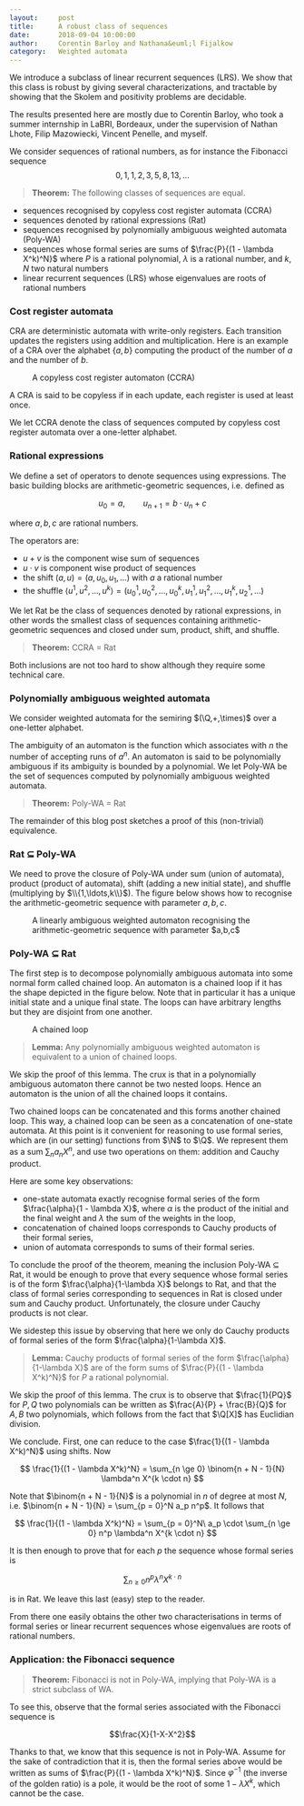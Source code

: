 ```yaml
---
layout:     post
title:      A robust class of sequences 
date:       2018-09-04 10:00:00
author:     Corentin Barloy and Nathana&euml;l Fijalkow
category:   Weighted automata
---
```


<script type="text/x-mathjax-config">
MathJax.Hub.Config({
  TeX: {
    Macros: {
      N: "{\\mathbb{N}}",
      M: "{\\mathcal{M}}",
      Q: "{\\mathbb{Q}}",
      Ninfty: "{\\mathbb{N}_{\\infty}}",
      A: "{\\mathcal{A}}",
    }
  }
});
</script>

<p class="intro"><span class="dropcap">W</span>e introduce a subclass of linear recurrent sequences (LRS).
We show that this class is robust by giving several characterizations, and tractable by showing that the Skolem and positivity problems are decidable.
</p>

The results presented here are mostly due to Corentin Barloy, who took a summer internship in LaBRI, Bordeaux, 
under the supervision of Nathan Lhote, Filip Mazowiecki, Vincent Penelle, and myself.

We consider sequences of rational numbers, as for instance the Fibonacci sequence
$$
0,1,1,2,3,5,8,13,\ldots
$$

> **Theorem:**
The following classes of sequences are equal.
* sequences recognised by copyless cost register automata (CCRA)
* sequences denoted by rational expressions (Rat)
* sequences recognised by polynomially ambiguous weighted automata (Poly-WA)
* sequences whose formal series are sums of $\frac{P}{(1 - \lambda X^k)^N}$ where $P$ is a rational polynomial, $\lambda$ is a rational number, and $k,N$ two natural numbers
* linear recurrent sequences (LRS) whose eigenvalues are roots of rational numbers

<!--
* sequences counting the number of solutions of Diophantine equations
-->

### Cost register automata

CRA are deterministic automata with write-only registers. 
Each transition updates the registers using addition and multiplication.
Here is an example of a CRA over the alphabet $\{a,b\}$ computing the product of the number of $a$ and the number of $b$.
<figure>
	<img src="{{ '/images/CCRA.png' | prepend: site.baseurl }}" alt=""> 
	<figcaption>A copyless cost register automaton (CCRA)</figcaption>
</figure>

A CRA is said to be copyless if in each update, each register is used at least once. 

We let CCRA denote the class of sequences computed by copyless cost register automata over a one-letter alphabet.

### Rational expressions

We define a set of operators to denote sequences using expressions.
The basic building blocks are arithmetic-geometric sequences, i.e. defined as

$$u_0 = a,\qquad u_{n+1} = b \cdot u_n + c$$

where $a,b,c$ are rational numbers.

The operators are:
* $u + v$ is the component wise sum of sequences
* $u \cdot v$ is component wise product of sequences
* the shift $(a,u) = (a,u_0,u_1,\ldots)$ with $a$ a rational number
* the shuffle $\langle u^1,u^2,\ldots,u^k \rangle = (u^1_0,u^2_0,\ldots,u^k_0,u^1_1,u^2_1,\ldots,u^k_1,u^1_2,\ldots)$ 

We let Rat be the class of sequences denoted by rational expressions,
in other words the smallest class of sequences containing arithmetic-geometric sequences and closed under sum, product, shift, and shuffle.

> **Theorem:**
CCRA = Rat

Both inclusions are not too hard to show although they require some technical care.

### Polynomially ambiguous weighted automata

We consider weighted automata for the semiring $(\Q,+,\times)$ over a one-letter alphabet.

The ambiguity of an automaton is the function which associates with $n$ the number of accepting runs of $a^n$.
An automaton is said to be polynomially ambiguous if its ambiguity is bounded by a polynomial. 
We let Poly-WA be the set of sequences computed by polynomially ambiguous weighted automata.

> **Theorem:**
Poly-WA = Rat

The remainder of this blog post sketches a proof of this (non-trivial) equivalence.

### Rat $\subseteq$ Poly-WA

We need to prove the closure of Poly-WA under sum (union of automata), product (product of automata), shift (adding a new initial state), and shuffle (multiplying by $\\{1,\ldots,k\\}$).
The figure below shows how to recognise the arithmetic-geometric sequence with parameter $a,b,c$.

<figure>
	<img src="{{ '/images/arithmetic-geometric.png' | prepend: site.baseurl }}" alt=""> 
	<figcaption>A linearly ambiguous weighted automaton recognising the arithmetic-geometric sequence with parameter $a,b,c$</figcaption>
</figure>

### Poly-WA $\subseteq$ Rat

The first step is to decompose polynomially ambiguous automata into some normal form called chained loop.
An automaton is a chained loop if it has the shape depicted in the figure below.
Note that in particular it has a unique initial state and a unique final state.
The loops can have arbitrary lengths but they are disjoint from one another.

<figure>
	<img src="{{ '/images/poly-WA.png' | prepend: site.baseurl }}" alt=""> 
	<figcaption>A chained loop</figcaption>
</figure>

> **Lemma:**
Any polynomially ambiguous weighted automaton is equivalent to a union of chained loops.

We skip the proof of this lemma. The crux is that in a polynomially ambiguous automaton there cannot be two nested loops. 
Hence an automaton is the union of all the chained loops it contains.

Two chained loops can be concatenated and this forms another chained loop.
This way, a chained loop can be seen as a concatenation of one-state automata.
At this point is it convenient for reasoning to use formal series, which are (in our setting) functions from $\N$ to $\Q$. 
We represent them as a sum $\sum_n a_n X^n$, and use two operations on them: addition and Cauchy product.

Here are some key observations:
* one-state automata exactly recognise formal series of the form $\frac{\alpha}{1 - \lambda X}$, 
where $\alpha$ is the product of the initial and the final weight and $\lambda$ the sum of the weights in the loop,
* concatenation of chained loops corresponds to Cauchy products of their formal series,
* union of automata corresponds to sums of their formal series.

To conclude the proof of the theorem, meaning the inclusion Poly-WA $\subseteq$ Rat, 
it would be enough to prove that every sequence whose formal series is of the form $\frac{\alpha}{1-\lambda X}$ belongs to Rat,
and that the class of formal series corresponding to sequences in Rat is closed under sum and Cauchy product.
Unfortunately, the closure under Cauchy products is not clear.

We sidestep this issue by observing that here we only do Cauchy products of formal series of the form $\frac{\alpha}{1-\lambda X}$.

> **Lemma:**
Cauchy products of formal series of the form $\frac{\alpha}{1-\lambda X}$ are of the form sums of $\frac{P}{(1 - \lambda X^k)^N}$ for $P$ a rational polynomial.

We skip the proof of this lemma. 
The crux is to observe that $\frac{1}{PQ}$ for $P,Q$ two polynomials can be written as $\frac{A}{P} + \frac{B}{Q}$ for $A,B$ two polynomials,
which follows from the fact that $\Q[X]$ has Euclidian division.

We conclude.
First, one can reduce to the case $\frac{1}{(1 - \lambda X^k)^N}$ using shifts.
Now

$$
\frac{1}{(1 - \lambda X^k)^N} = \sum_{n \ge 0} \binom{n + N - 1}{N} \lambda^n X^{k \cdot n}
$$

Note that $\binom{n + N - 1}{N}$ is a polynomial in $n$ of degree at most $N$, 
i.e. $\binom{n + N - 1}{N} = \sum_{p = 0}^N a_p n^p$.
It follows that

$$
\frac{1}{(1 - \lambda X^k)^N} = \sum_{p = 0}^N\ a_p \cdot \sum_{n \ge 0} n^p \lambda^n X^{k \cdot n}
$$

It is then enough to prove that for each $p$ the sequence whose formal series is 

$$\sum_{n \ge 0} n^p \lambda^n X^{k \cdot n}$$

is in Rat. We leave this last (easy) step to the reader.

From there one easily obtains the other two characterisations in terms of formal series
or linear recurrent sequences whose eigenvalues are roots of rational numbers.

### Application: the Fibonacci sequence

> **Theorem:**
Fibonacci is not in Poly-WA, implying that Poly-WA is a strict subclass of WA.

To see this, observe that the formal series associated with the Fibonacci sequence is

$$\frac{X}{1-X-X^2}$$

Thanks to that, we know that this sequence is not in Poly-WA.
Assume for the sake of contradiction that it is, then the formal series above would be written as sums of $\frac{P}{(1 - \lambda X^k)^N}$.
Since $\varphi^{-1}$ (the inverse of the golden ratio) is a pole, it would be the root of some $1 - \lambda X^k$, which cannot be the case.

